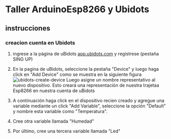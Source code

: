 # Taller ArduinoEsp8266 y Ubidots

## instrucciones

### creacion cuenta en Ubidots
1. ingrese a la página de uBidots [app.ubidots.com](https://app.ubidots.com) y registrese (pestaña SING UP)
2. En la pagina de uBidots, seleccione la pestaña "Device" y luego haga click en "Add Device" como se muestra en la siguiente figura ![ubidots-create-device](images/2018/05/create-device.gif)
Luego asigne un nombre representativo al nuevo dispositivo. Esto creará una representación de nuestra trajetaa Esp8266 en nuestra cuenta de uBidots

3. A continuación haga click en el dispositivo recien creado y agregue una variable mediante un click "Add Variable", seleccione la opción "Default" y nombre esta variable como "Temperatura".
4. Cree otra variable llamada "Humedad"
5. Por último, cree una tercera variable llamada "Led"
